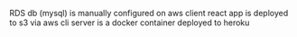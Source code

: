 RDS db (mysql) is manually configured on aws
client react app is deployed to s3 via aws cli
server is a docker container deployed to heroku